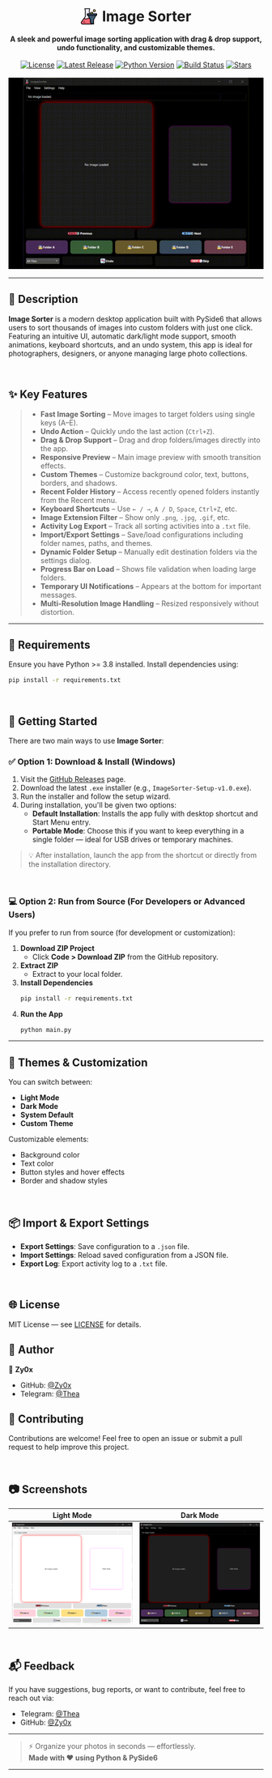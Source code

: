 <div align="center">
  <h1 style="display: inline-flex; align-items: center; justify-content: center; gap: 10px;">
    <img src="./assets/icons/app_icon.png" width="32" alt="App Icon" style="vertical-align: middle;">
    Image Sorter
  </h1>
</div>

<div align="center">
  <strong>A sleek and powerful image sorting application with drag & drop support, undo functionality, and customizable themes.</strong>
</div>

<br />

<div align="center">
  <!-- Badges -->
  <a href="https://github.com/Zy0x/Image-Sorter/blob/main/LICENSE"><img  src="https://img.shields.io/badge/license-MIT-blue.svg"  alt="License"></a>
  <a href="https://github.com/Zy0x/Image-Sorter/releases/latest"><img  src="https://img.shields.io/github/v/release/Zy0x/Image-Sorter?sort=semver&color=orange" alt="Latest Release"></a>
  <a href="#"><img src="https://img.shields.io/badge/python-3.8+-blue.svg" alt="Python Version"></a> 
  <a href="#"><img src="https://img.shields.io/badge/build-passing-brightgreen.svg"  alt="Build Status"></a>
  <a href="https://github.com/Zy0x/Image-Sorter/stargazers"><img  src="https://img.shields.io/github/stars/Zy0x/Image-Sorter?style=social" alt="Stars"></a>
</div>

<br />

<div align="center">
  <img src="assets/images/demo.gif" max-width="500" alt="Demo GIF">
</div>

---

## 📝 Description  

**Image Sorter** is a modern desktop application built with PySide6 that allows users to sort thousands of images into custom folders with just one click. Featuring an intuitive UI, automatic dark/light mode support, smooth animations, keyboard shortcuts, and an undo system, this app is ideal for photographers, designers, or anyone managing large photo collections.

‎ 
## ✨ Key Features

> * **Fast Image Sorting** – Move images to target folders using single keys (A–E).
> * **Undo Action** – Quickly undo the last action (`Ctrl+Z`).
> * **Drag & Drop Support** – Drag and drop folders/images directly into the app.
> * **Responsive Preview** – Main image preview with smooth transition effects.
> * **Custom Themes** – Customize background color, text, buttons, borders, and shadows.
> * **Recent Folder History** – Access recently opened folders instantly from the Recent menu.
> * **Keyboard Shortcuts** – Use `← / →`, `A / D`, `Space`, `Ctrl+Z`, etc.
> * **Image Extension Filter** – Show only `.png`, `.jpg`, `.gif`, etc.
> * **Activity Log Export** – Track all sorting activities into a `.txt` file.
> * **Import/Export Settings** – Save/load configurations including folder names, paths, and themes.
> * **Dynamic Folder Setup** – Manually edit destination folders via the settings dialog.
> * **Progress Bar on Load** – Shows file validation when loading large folders.
> * **Temporary UI Notifications** – Appears at the bottom for important messages.
> * **Multi-Resolution Image Handling** – Resized responsively without distortion.

---

## 🔧 Requirements

Ensure you have Python >= 3.8 installed. Install dependencies using:

```bash
pip install -r requirements.txt
```

‎ 
## 🚀 Getting Started

There are two main ways to use **Image Sorter**:

### ✅ Option 1: Download & Install (Windows)

1. Visit the [GitHub Releases](https://github.com/Zy0x/ImageSorter/releases/latest) page.
2. Download the latest `.exe` installer (e.g., `ImageSorter-Setup-v1.0.exe`).
3. Run the installer and follow the setup wizard.
4. During installation, you'll be given two options:
   - **Default Installation**: Installs the app fully with desktop shortcut and Start Menu entry.
   - **Portable Mode**: Choose this if you want to keep everything in a single folder — ideal for USB drives or temporary machines.

> 💡 After installation, launch the app from the shortcut or directly from the installation directory.


‎ 
### 💻 Option 2: Run from Source (For Developers or Advanced Users)

If you prefer to run from source (for development or customization):

1. **Download ZIP Project**
   - Click **Code > Download ZIP** from the GitHub repository.
2. **Extract ZIP**
   - Extract to your local folder.
3. **Install Dependencies**
   ```bash
   pip install -r requirements.txt
   ```
4. **Run the App**
   ```bash
   python main.py
   ```

---

## 🎨 Themes & Customization

You can switch between:
- **Light Mode**
- **Dark Mode**
- **System Default**
- **Custom Theme**

Customizable elements:
- Background color
- Text color
- Button styles and hover effects
- Border and shadow styles

‎ 
## 📦 Import & Export Settings

- **Export Settings**: Save configuration to a `.json` file.
- **Import Settings**: Reload saved configuration from a JSON file.
- **Export Log**: Export activity log to a `.txt` file.

‎ 
## 🌐 License

MIT License — see [LICENSE](LICENSE) for details.

## 👤 Author

👤 **Zy0x**

- GitHub: [@Zy0x](https://github.com/Zy0x)  
- Telegram: [@Thea](https://t.me/ThuandMuda)

## 🙌 Contributing

Contributions are welcome! Feel free to open an issue or submit a pull request to help improve this project.

‎ 
## 📷 Screenshots

| Light Mode | Dark Mode |
|------------|-----------|
| ![Light Mode](assets/images/light.png) | ![Dark Mode](assets/images/dark.png) |

‎ 
## 📬 Feedback

If you have suggestions, bug reports, or want to contribute, feel free to reach out via:

- Telegram: [@Thea](https://t.me/ThuandMuda)  
- GitHub: [@Zy0x](https://github.com/Zy0x)

---

> ⚡ Organize your photos in seconds — effortlessly.  
> **Made with ❤️ using Python & PySide6**

---
